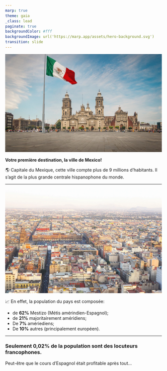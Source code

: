 ```yaml
---
marp: true
theme: gaia
_class: lead
paginate: true
backgroundColor: #fff
backgroundImage: url('https://marp.app/assets/hero-background.svg')
transition: slide
---
```


![bg left](./voyage/mexico.jpg)

**Votre première destination, la ville de Mexico!**

🌎 Capitale du Mexique, cette ville compte plus de 9 millions d’habitants. Il s’agit de la plus grande centrale hispanophone du monde.

---

![bg right](./voyage/mexico_city.webp)

📈 En effet, la population du pays est composée:
- de **62%** Mestizo (Métis amérindien-Espagnol);
- de **21%** majoritairement améridiens;
- De **7%** amériediens;
- De **10%** autres (principalement européen).

---
<!-- _class: lead -->

### Seulement **0,02%** de la population sont des locuteurs **francophones.**
Peut-être que le cours d’Espagnol était profitable après tout…
